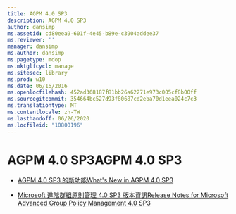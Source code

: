```yaml
---
title: AGPM 4.0 SP3
description: AGPM 4.0 SP3
author: dansimp
ms.assetid: cd80eea9-601f-4e45-b89e-c3904addee37
ms.reviewer: ''
manager: dansimp
ms.author: dansimp
ms.pagetype: mdop
ms.mktglfcycl: manage
ms.sitesec: library
ms.prod: w10
ms.date: 06/16/2016
ms.openlocfilehash: 452ad368187f81bb26a62271e973c005cf8b00ff
ms.sourcegitcommit: 354664bc527d93f80687cd2eba70d1eea024c7c3
ms.translationtype: MT
ms.contentlocale: zh-TW
ms.lasthandoff: 06/26/2020
ms.locfileid: "10800196"
---
```

# <span data-ttu-id="76f72-103">AGPM 4.0 SP3</span><span class="sxs-lookup"><span data-stu-id="76f72-103">AGPM 4.0 SP3</span></span>


-   [<span data-ttu-id="76f72-104">AGPM 4.0 SP3 的新功能</span><span class="sxs-lookup"><span data-stu-id="76f72-104">What's New in AGPM 4.0 SP3</span></span>](whats-new-in-agpm-40-sp3.md)

-   [<span data-ttu-id="76f72-105">Microsoft 進階群組原則管理 4.0 SP3 版本資訊</span><span class="sxs-lookup"><span data-stu-id="76f72-105">Release Notes for Microsoft Advanced Group Policy Management 4.0 SP3</span></span>](release-notes-for-microsoft-advanced-group-policy-management-40-sp3.md)

 

 





